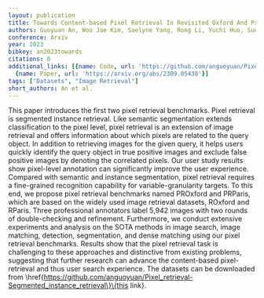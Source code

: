 ```yaml
---
layout: publication
title: Towards Content-based Pixel Retrieval In Revisited Oxford And Paris
authors: Guoyuan An, Woo Jae Kim, Saelyne Yang, Rong Li, Yuchi Huo, Sung-Eui Yoon
conference: Arxiv
year: 2023
bibkey: an2023towards
citations: 0
additional_links: [{name: Code, url: 'https://github.com/anguoyuan/Pixel_retrieval-Segmented_instance_retrieval\}\{this'},
  {name: Paper, url: 'https://arxiv.org/abs/2309.05438'}]
tags: ["Datasets", "Image Retrieval"]
short_authors: An et al.
---
```

This paper introduces the first two pixel retrieval benchmarks. Pixel
retrieval is segmented instance retrieval. Like semantic segmentation extends
classification to the pixel level, pixel retrieval is an extension of image
retrieval and offers information about which pixels are related to the query
object. In addition to retrieving images for the given query, it helps users
quickly identify the query object in true positive images and exclude false
positive images by denoting the correlated pixels. Our user study results show
pixel-level annotation can significantly improve the user experience.
  Compared with semantic and instance segmentation, pixel retrieval requires a
fine-grained recognition capability for variable-granularity targets. To this
end, we propose pixel retrieval benchmarks named PROxford and PRParis, which
are based on the widely used image retrieval datasets, ROxford and RParis.
Three professional annotators label 5,942 images with two rounds of
double-checking and refinement. Furthermore, we conduct extensive experiments
and analysis on the SOTA methods in image search, image matching, detection,
segmentation, and dense matching using our pixel retrieval benchmarks. Results
show that the pixel retrieval task is challenging to these approaches and
distinctive from existing problems, suggesting that further research can
advance the content-based pixel-retrieval and thus user search experience. The
datasets can be downloaded from
\href\{https://github.com/anguoyuan/Pixel_retrieval-Segmented_instance_retrieval\}\{this
link\}.